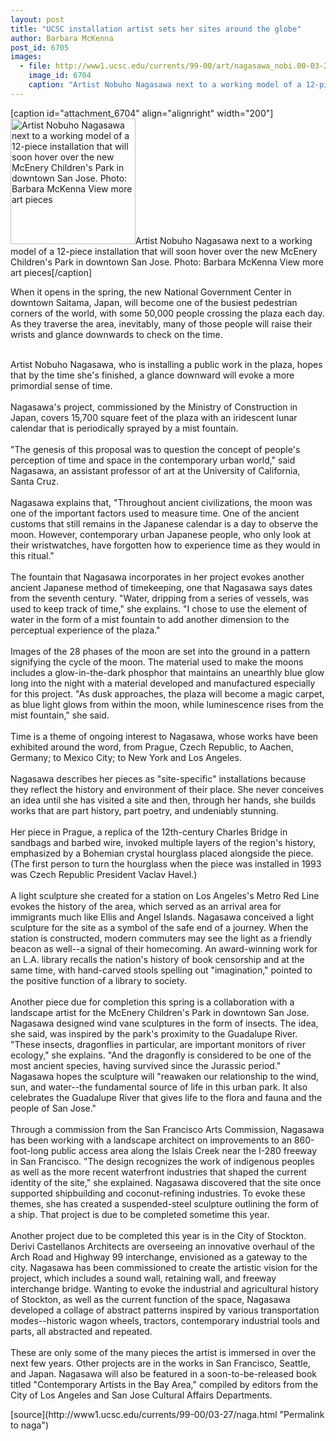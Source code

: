```yaml
---
layout: post
title: "UCSC installation artist sets her sites around the globe"
author: Barbara McKenna
post_id: 6705
images:
  - file: http://www1.ucsc.edu/currents/99-00/art/nagasawa_nobi.00-03-27.200.jpg
    image_id: 6704
    caption: "Artist Nobuho Nagasawa next to a working model of a 12-piece installation that will soon hover over the new McEnery Children's Park in downtown San Jose. Photo: Barbara McKenna View more art pieces"
---
```


[caption id="attachment_6704" align="alignright" width="200"]<a href="http://localhost/mysite/wp-content/uploads/2000/03/nagasawa_nobi.00-03-27.200.jpg"><img class="size-full wp-image-6704" src="http://localhost/mysite/wp-content/uploads/2000/03/nagasawa_nobi.00-03-27.200.jpg" alt="Artist Nobuho Nagasawa next to a working model of a 12-piece installation that will soon hover over the new McEnery Children's Park in downtown San Jose. Photo: Barbara McKenna View more art pieces" width="200" height="201" /></a>Artist Nobuho Nagasawa next to a working model of a 12-piece installation that will soon hover over the new McEnery Children's Park in downtown San Jose. Photo: Barbara McKenna View more art pieces[/caption]
<p>
  When it opens in the spring, the new National Government Center in downtown Saitama, Japan, will become one of the busiest pedestrian corners of the world, with some 50,000 people crossing the plaza each day. As they traverse the area, inevitably, many of those people will raise their wrists and glance downwards to check on the time.<br>
  <br>
</p>Artist Nobuho Nagasawa, who is installing a public work in the plaza, hopes that by the time she's finished, a glance downward will evoke a more primordial sense of time.<br>
<br>
Nagasawa's project, commissioned by the Ministry of Construction in Japan, covers 15,700 square feet of the plaza with an iridescent lunar calendar that is periodically sprayed by a mist fountain.<br>
<br>
"The genesis of this proposal was to question the concept of people's perception of time and space in the contemporary urban world," said Nagasawa, an assistant professor of art at the University of California, Santa Cruz.<br>
<br>
Nagasawa explains that, "Throughout ancient civilizations, the moon was one of the important factors used to measure time. One of the ancient customs that still remains in the Japanese calendar is a day to observe the moon. However, contemporary urban Japanese people, who only look at their wristwatches, have forgotten how to experience time as they would in this ritual."<br>
<br>
The fountain that Nagasawa incorporates in her project evokes another ancient Japanese method of timekeeping, one that Nagasawa says dates from the seventh century. "Water, dripping from a series of vessels, was used to keep track of time," she explains. "I chose to use the element of water in the form of a mist fountain to add another dimension to the perceptual experience of the plaza."<br>
<br>
Images of the 28 phases of the moon are set into the ground in a pattern signifying the cycle of the moon. The material used to make the moons includes a glow-in-the-dark phosphor that maintains an unearthly blue glow long into the night with a material developed and manufactured especially for this project. "As dusk approaches, the plaza will become a magic carpet, as blue light glows from within the moon, while luminescence rises from the mist fountain," she said.<br>
<br>
Time is a theme of ongoing interest to Nagasawa, whose works have been exhibited around the word, from Prague, Czech Republic, to Aachen, Germany; to Mexico City; to New York and Los Angeles.<br>
<br>
Nagasawa describes her pieces as "site-specific" installations because they reflect the history and environment of their place. She never conceives an idea until she has visited a site and then, through her hands, she builds works that are part history, part poetry, and undeniably stunning.<br>
<br>
Her piece in Prague, a replica of the 12th-century Charles Bridge in sandbags and barbed wire, invoked multiple layers of the region's history, emphasized by a Bohemian crystal hourglass placed alongside the piece. (The first person to turn the hourglass when the piece was installed in 1993 was Czech Republic President Vaclav Havel.)<br>
<br>
A light sculpture she created for a station on Los Angeles's Metro Red Line evokes the history of the area, which served as an arrival area for immigrants much like Ellis and Angel Islands. Nagasawa conceived a light sculpture for the site as a symbol of the safe end of a journey. When the station is constructed, modern commuters may see the light as a friendly beacon as well--a signal of their homecoming. An award-winning work for an L.A. library recalls the nation's history of book censorship and at the same time, with hand-carved stools spelling out "imagination," pointed to the positive function of a library to society.<br>
<br>
Another piece due for completion this spring is a collaboration with a landscape artist for the McEnery Children's Park in downtown San Jose. Nagasawa designed wind vane sculptures in the form of insects. The idea, she said, was inspired by the park's proximity to the Guadalupe River. "These insects, dragonflies in particular, are important monitors of river ecology," she explains. "And the dragonfly is considered to be one of the most ancient species, having survived since the Jurassic period." Nagasawa hopes the sculpture will "reawaken our relationship to the wind, sun, and water--the fundamental source of life in this urban park. It also celebrates the Guadalupe River that gives life to the flora and fauna and the people of San Jose."<br>
<br>
Through a commission from the San Francisco Arts Commission, Nagasawa has been working with a landscape architect on improvements to an 860-foot-long public access area along the Islais Creek near the I-280 freeway in San Francisco. "The design recognizes the work of indigenous peoples as well as the more recent waterfront industries that shaped the current identity of the site," she explained. Nagasawa discovered that the site once supported shipbuilding and coconut-refining industries. To evoke these themes, she has created a suspended-steel sculpture outlining the form of a ship. That project is due to be completed sometime this year.<br>
<br>
Another project due to be completed this year is in the City of Stockton. Derivi Castellanos Architects are overseeing an innovative overhaul of the Arch Road and Highway 99 interchange, envisioned as a gateway to the city. Nagasawa has been commissioned to create the artistic vision for the project, which includes a sound wall, retaining wall, and freeway interchange bridge. Wanting to evoke the industrial and agricultural history of Stockton, as well as the current function of the space, Nagasawa developed a collage of abstract patterns inspired by various transportation modes--historic wagon wheels, tractors, contemporary industrial tools and parts, all abstracted and repeated.<br>
<br>
These are only some of the many pieces the artist is immersed in over the next few years. Other projects are in the works in San Francisco, Seattle, and Japan. Nagasawa will also be featured in a soon-to-be-released book titled "Contemporary Artists in the Bay Area," compiled by editors from the City of Los Angeles and San Jose Cultural Affairs Departments.
<p>

</p>
[source](http://www1.ucsc.edu/currents/99-00/03-27/naga.html "Permalink to naga")

